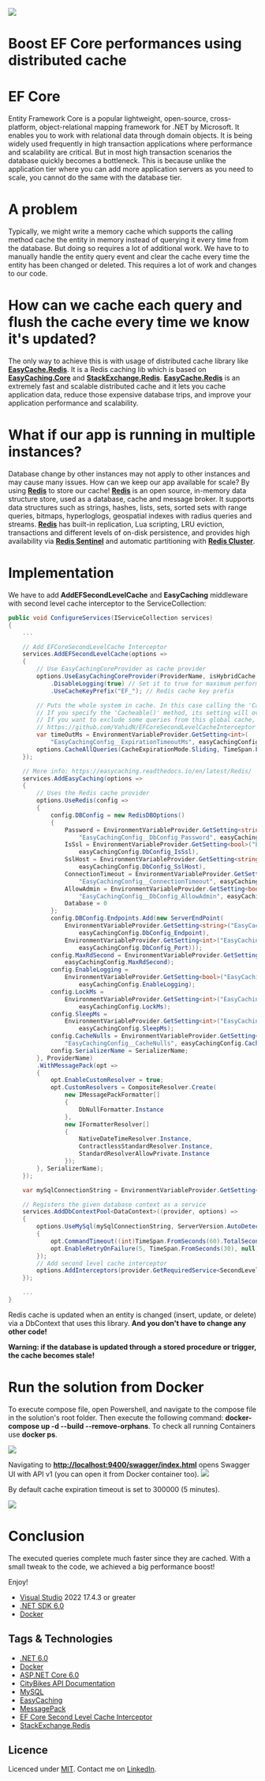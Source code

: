 ![](res/Title.jpg)

# Boost EF Core performances using distributed cache

# EF Core

Entity Framework Core is a popular lightweight, open-source, cross-platform, object-relational mapping framework for .NET by Microsoft.
It enables you to work with relational data through domain objects. It is being widely used frequently in high transaction applications where performance and scalability are critical.
But in most high transaction scenarios the database quickly becomes a bottleneck. This is because unlike the application tier where you can add more application servers as you need to scale,
you cannot do the same with the database tier.

# A problem

Typically, we might write a memory cache which supports the calling method cache the entity in memory instead of querying it every time from the database.
But doing so requires a lot of additional work. We have to to manually handle the entity query event and clear the cache every time the entity has been changed or deleted.
This requires a lot of work and changes to our code.

# How can we cache each query and flush the cache every time we know it's updated?

The only way to achieve this is with usage of distributed cache library like **[EasyCache.Redis](https://easycaching.readthedocs.io/en/latest/Redis/)**. It is a Redis caching lib which is based on **[EasyCaching.Core](https://github.com/dotnetcore/EasyCaching)** and **[StackExchange.Redis](https://stackexchange.github.io/StackExchange.Redis/)**.
**[EasyCache.Redis](https://easycaching.readthedocs.io/en/latest/Redis/)** is an extremely fast and scalable distributed cache and it lets you cache application data, reduce those expensive database trips,
and improve your application performance and scalability.

# What if our app is running in multiple instances?

Database change by other instances may not apply to other instances and may cause many issues. How can we keep our app available for scale?
By using **[Redis](https://redis.io/docs/about/)** to store our cache! **[Redis](https://redis.io/docs/about/)** is an open source, in-memory data structure store, used as a database, cache and message broker.
It supports data structures such as strings, hashes, lists, sets, sorted sets with range queries, bitmaps, hyperloglogs,
geospatial indexes with radius queries and streams. **[Redis](https://redis.io/docs/about/)** has built-in replication, Lua scripting, LRU eviction, transactions and different levels of on-disk persistence,
and provides high availability via **[Redis Sentinel](https://redis.io/docs/management/sentinel/)** and automatic partitioning with **[Redis Cluster](https://redis.io/docs/management/scaling/)**.

# Implementation

We have to add **AddEFSecondLevelCache** and **EasyCaching** middleware with second level cache interceptor to the ServiceCollection:

```csharp
public void ConfigureServices(IServiceCollection services)
{
    ...

	// Add EFCoreSecondLevelCache Interceptor
	services.AddEFSecondLevelCache(options =>
	{
		// Use EasyCachingCoreProvider as cache provider
		options.UseEasyCachingCoreProvider(ProviderName, isHybridCache: false)
			.DisableLogging(true) // Set it to true for maximum performance
			.UseCacheKeyPrefix("EF_"); // Redis cache key prefix

		// Puts the whole system in cache. In this case calling the 'Cacheable()' methods won't be necessary.
		// If you specify the 'Cacheable()' method, its setting will override this global setting.
		// If you want to exclude some queries from this global cache, apply the 'NotCacheable()' method to them.
		// https://github.com/VahidN/EFCoreSecondLevelCacheInterceptor
		var timeOutMs = EnvironmentVariableProvider.GetSetting<int>(
			"EasyCachingConfig__ExpirationTimeoutMs", easyCachingConfig.ExpirationTimeoutMs);
		options.CacheAllQueries(CacheExpirationMode.Sliding, TimeSpan.FromMilliseconds(timeOutMs));
	});

	// More info: https://easycaching.readthedocs.io/en/latest/Redis/
	services.AddEasyCaching(options =>
	{
		// Uses the Redis cache provider
		options.UseRedis(config =>
		{
			config.DBConfig = new RedisDBOptions()
			{
				Password = EnvironmentVariableProvider.GetSetting<string>(
					"EasyCachingConfig__DbConfig_Password", easyCachingConfig.DbConfig_Password),
				IsSsl = EnvironmentVariableProvider.GetSetting<bool>("EasyCachingConfig__DbConfig_IsSsl",
					easyCachingConfig.DbConfig_IsSsl),
				SslHost = EnvironmentVariableProvider.GetSetting<string>("EasyCachingConfig__DbConfig_SslHost",
					easyCachingConfig.DbConfig_SslHost),
				ConnectionTimeout = EnvironmentVariableProvider.GetSetting<int>(
					"EasyCachingConfig__ConnectionTimeout", easyCachingConfig.DbConfig_ConnectionTimeout),
				AllowAdmin = EnvironmentVariableProvider.GetSetting<bool>(
					"EasyCachingConfig__DbConfig_AllowAdmin", easyCachingConfig.DbConfig_AllowAdmin),
				Database = 0
			};
			config.DBConfig.Endpoints.Add(new ServerEndPoint(
				EnvironmentVariableProvider.GetSetting<string>("EasyCachingConfig__DbConfig_Endpoint",
					easyCachingConfig.DbConfig_Endpoint),
				EnvironmentVariableProvider.GetSetting<int>("EasyCachingConfig__DbConfig_Port",
					easyCachingConfig.DbConfig_Port)));
			config.MaxRdSecond = EnvironmentVariableProvider.GetSetting<int>("EasyCachingConfig__MaxRdSecond",
				easyCachingConfig.MaxRdSecond);
			config.EnableLogging =
				EnvironmentVariableProvider.GetSetting<bool>("EasyCachingConfig__EnableLogging",
					easyCachingConfig.EnableLogging);
			config.LockMs =
				EnvironmentVariableProvider.GetSetting<int>("EasyCachingConfig__LockMs",
					easyCachingConfig.LockMs);
			config.SleepMs =
				EnvironmentVariableProvider.GetSetting<int>("EasyCachingConfig__SleepMs",
					easyCachingConfig.SleepMs);
			config.CacheNulls = EnvironmentVariableProvider.GetSetting<bool>(
				"EasyCachingConfig__CacheNulls", easyCachingConfig.CacheNulls);
			config.SerializerName = SerializerName;
		}, ProviderName)
		.WithMessagePack(opt =>
		{
			opt.EnableCustomResolver = true;
			opt.CustomResolvers = CompositeResolver.Create(
				new IMessagePackFormatter[]
				{
					DbNullFormatter.Instance
				},
				new IFormatterResolver[]
				{
					NativeDateTimeResolver.Instance,
					ContractlessStandardResolver.Instance,
					StandardResolverAllowPrivate.Instance
				});
		}, SerializerName);
	});

	var mySqlConnectionString = EnvironmentVariableProvider.GetSetting<string>("ServiceConfig__MySqlConnectionString", serviceConfig.MySqlConnectionString);

	// Registers the given database context as a service
	services.AddDbContextPool<DataContext>((provider, options) =>
	{
		options.UseMySql(mySqlConnectionString, ServerVersion.AutoDetect(mySqlConnectionString), opt =>
		{
			opt.CommandTimeout((int)TimeSpan.FromSeconds(60).TotalSeconds);
			opt.EnableRetryOnFailure(5, TimeSpan.FromSeconds(30), null);
		});
		// Add second level cache interceptor
		options.AddInterceptors(provider.GetRequiredService<SecondLevelCacheInterceptor>());
	});

    ...
}
```

Redis cache is updated when an entity is changed (insert, update, or delete) via a DbContext that uses this library.
**And you don't have to change any other code!**

**Warning: if the database is updated through a stored procedure or trigger, the cache becomes stale!**

# Run the solution from Docker

To execute compose file, open Powershell, and navigate to the compose file in the solution's root folder.
Then execute the following command: **docker-compose up -d --build --remove-orphans**. To check all running Containers use **docker ps**.

![](res/Docker.jpg)

Navigating to **[http://localhost:9400/swagger/index.html](http://localhost:9400/swagger/index.html)** opens Swagger UI with API v1 (you can open it from Docker container too).
![](res/Swagger.jpg)

By default cache expiration timeout is set to 300000 (5 minutes).

![](res/DockerLog.jpg)

# Conclusion
The executed queries complete much faster since they are cached. With a small tweak to the code, we achieved a big performance boost!

Enjoy!

- [Visual Studio](https://www.visualstudio.com/vs/community) 2022 17.4.3 or greater
- [.NET SDK 6.0](https://dotnet.microsoft.com/en-us/download/dotnet/6.0)
- [Docker](https://www.docker.com/resources/what-container)

## Tags & Technologies
- [.NET 6.0](https://github.com/dotnet/core/blob/main/release-notes/6.0/6.0.9/6.0.9.md)
- [Docker](https://www.docker.com/resources/what-container)  
- [ASP.NET Core 6.0](https://learn.microsoft.com/en-us/aspnet/core/release-notes/aspnetcore-6.0?view=aspnetcore-6.0)
- [CityBikes API Documentation](https://api.citybik.es/v2/)
- [MySQL](https://www.mysql.com/)
- [EasyCaching](https://github.com/dotnetcore/EasyCaching)
- [MessagePack](https://github.com/neuecc/MessagePack-CSharp)
- [EF Core Second Level Cache Interceptor](https://github.com/VahidN/EFCoreSecondLevelCacheInterceptor)
- [StackExchange.Redis](https://stackexchange.github.io/StackExchange.Redis/)

## Licence
Licenced under [MIT](http://opensource.org/licenses/mit-license.php).
Contact me on [LinkedIn](https://si.linkedin.com/in/matjazbravc).
